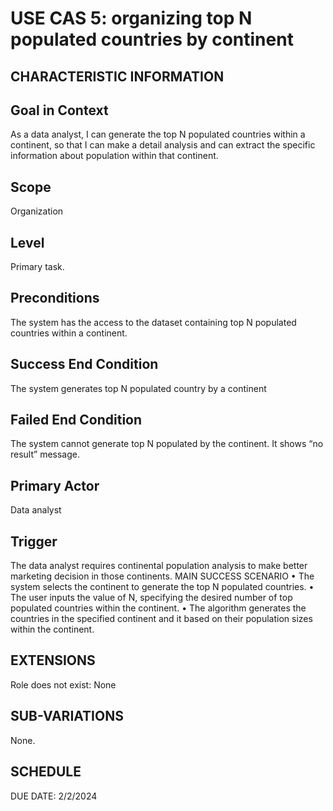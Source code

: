 # USE CAS 5: organizing top N populated countries by continent 
## CHARACTERISTIC INFORMATION
## Goal in Context
As a data analyst, I can generate the top N populated countries within a continent, so that I can make a detail analysis and can extract the specific information about population within that continent.

## Scope
Organization
## Level
Primary task.
## Preconditions
The system has the access to the dataset containing top N populated countries within a continent.
## Success End Condition
The system generates top N populated country by a continent
## Failed End Condition
The system cannot generate top N populated by the continent. It shows “no result” message.
## Primary Actor
Data analyst
## Trigger
The data analyst requires continental population analysis to make better marketing decision in those continents.
MAIN SUCCESS SCENARIO
•	The system selects the continent to generate the top N populated countries.
•	The user inputs the value of N, specifying the desired number of top populated countries within the continent.
•	The algorithm generates the countries in the specified continent and it based on their population sizes within the continent.
## EXTENSIONS
Role does not exist:
None
## SUB-VARIATIONS
None.
## SCHEDULE
DUE DATE: 2/2/2024

